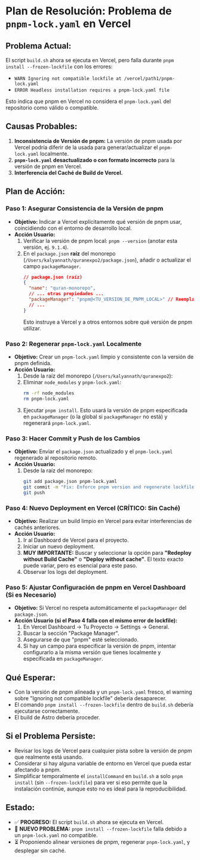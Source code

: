# Plan de Resolución: Problema de `pnpm-lock.yaml` en Vercel

## Problema Actual:
El script `build.sh` ahora se ejecuta en Vercel, pero falla durante `pnpm install --frozen-lockfile` con los errores:
-   `WARN Ignoring not compatible lockfile at /vercel/path1/pnpm-lock.yaml`
-   `ERROR Headless installation requires a pnpm-lock.yaml file`

Esto indica que pnpm en Vercel no considera el `pnpm-lock.yaml` del repositorio como válido o compatible.

## Causas Probables:
1.  **Inconsistencia de Versión de pnpm:** La versión de pnpm usada por Vercel podría diferir de la usada para generar/actualizar el `pnpm-lock.yaml` localmente.
2.  **`pnpm-lock.yaml` desactualizado o con formato incorrecto** para la versión de pnpm en Vercel.
3.  **Interferencia del Caché de Build de Vercel.**

## Plan de Acción:

### Paso 1: Asegurar Consistencia de la Versión de pnpm
   - **Objetivo:** Indicar a Vercel explícitamente qué versión de pnpm usar, coincidiendo con el entorno de desarrollo local.
   - **Acción Usuario:**
        1.  Verificar la versión de pnpm local: `pnpm --version` (anotar esta versión, ej. `9.1.4`).
        2.  En el `package.json` **raíz** del monorepo (`/Users/kalyannath/quranexpo2/package.json`), añadir o actualizar el campo `packageManager`.
            ```json
            // package.json (raíz)
            {
              "name": "quran-monorepo",
              // ... otras propiedades ...
              "packageManager": "pnpm@<TU_VERSION_DE_PNPM_LOCAL>" // Reemplazar con la versión real
              // ...
            }
            ```
            Esto instruye a Vercel y a otros entornos sobre qué versión de pnpm utilizar.

### Paso 2: Regenerar `pnpm-lock.yaml` Localmente
   - **Objetivo:** Crear un `pnpm-lock.yaml` limpio y consistente con la versión de pnpm definida.
   - **Acción Usuario:**
        1.  Desde la raíz del monorepo (`/Users/kalyannath/quranexpo2`):
        2.  Eliminar `node_modules` y `pnpm-lock.yaml`:
            ```bash
            rm -rf node_modules
            rm pnpm-lock.yaml
            ```
        3.  Ejecutar `pnpm install`. Esto usará la versión de pnpm especificada en `packageManager` (o la global si `packageManager` no está) y regenerará `pnpm-lock.yaml`.

### Paso 3: Hacer Commit y Push de los Cambios
   - **Objetivo:** Enviar el `package.json` actualizado y el `pnpm-lock.yaml` regenerado al repositorio remoto.
   - **Acción Usuario:**
        1.  Desde la raíz del monorepo:
            ```bash
            git add package.json pnpm-lock.yaml
            git commit -m "Fix: Enforce pnpm version and regenerate lockfile"
            git push
            ```

### Paso 4: Nuevo Deployment en Vercel (CRÍTICO: Sin Caché)
   - **Objetivo:** Realizar un build limpio en Vercel para evitar interferencias de cachés anteriores.
   - **Acción Usuario:**
        1.  Ir al Dashboard de Vercel para el proyecto.
        2.  Iniciar un nuevo deployment.
        3.  **MUY IMPORTANTE:** Buscar y seleccionar la opción para **"Redeploy without Build Cache"** o **"Deploy without cache"**. El texto exacto puede variar, pero es esencial para este paso.
        4.  Observar los logs del deployment.

### Paso 5: Ajustar Configuración de pnpm en Vercel Dashboard (Si es Necesario)
   - **Objetivo:** Si Vercel no respeta automáticamente el `packageManager` del `package.json`.
   - **Acción Usuario (si el Paso 4 falla con el mismo error de lockfile):**
        1.  En Vercel Dashboard -> Tu Proyecto -> Settings -> General.
        2.  Buscar la sección "Package Manager".
        3.  Asegurarse de que "pnpm" esté seleccionado.
        4.  Si hay un campo para especificar la versión de pnpm, intentar configurarlo a la misma versión que tienes localmente y especificada en `packageManager`.

## Qué Esperar:
-   Con la versión de pnpm alineada y un `pnpm-lock.yaml` fresco, el warning sobre "Ignoring not compatible lockfile" debería desaparecer.
-   El comando `pnpm install --frozen-lockfile` dentro de `build.sh` debería ejecutarse correctamente.
-   El build de Astro debería proceder.

## Si el Problema Persiste:
-   Revisar los logs de Vercel para cualquier pista sobre la versión de pnpm que realmente está usando.
-   Considerar si hay alguna variable de entorno en Vercel que pueda estar afectando a pnpm.
-   Simplificar temporalmente el `installCommand` en `build.sh` a solo `pnpm install` (sin `--frozen-lockfile`) para ver si eso permite que la instalación continúe, aunque esto no es ideal para la reproducibilidad.

## Estado:
-   ✅ **PROGRESO:** El script `build.sh` ahora se ejecuta en Vercel.
-   🔴 **NUEVO PROBLEMA:** `pnpm install --frozen-lockfile` falla debido a un `pnpm-lock.yaml` no compatible.
-   ⏳ Proponiendo alinear versiones de pnpm, regenerar `pnpm-lock.yaml`, y desplegar sin caché.